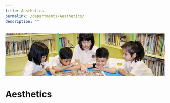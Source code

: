 ```yaml
---
title: Aesthetics
permalink: /departments/Aesthetics/
description: ""
---
```

![](/images/banner.gif)

Aesthetics
==========

